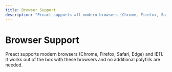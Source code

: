 ```yaml
---
title: Browser Support
description: "Preact supports all modern browsers (Chrome, Firefox, Safari, Edge) and IE11 out of the box."
---
```


# Browser Support

Preact supports modern browsers (Chrome, Firefox, Safari, Edge) and IE11. It works out of the box with these browsers and no additional polyfills are needed.
